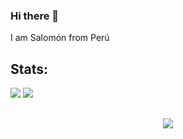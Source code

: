 ### Hi there 👋 

I am Salomón from Perú 

## Stats:

<img src="https://github-readme-stats.vercel.app/api?username=schambig&show_icons=true&theme=tokyonight"> <img src="https://github-readme-stats.vercel.app/api/top-langs/?username=schambig&layout=compact&theme=tokyonight">


<h2></h2>
<div align="center">
<img src="https://gpvc.arturio.dev/schambig"> 
</div>

<!--

**schambig/schambig** is a ✨ _special_ ✨ repository because its `README.md` (this file) appears on your GitHub profile.

Here are some ideas to get you started:

- 🔭 I’m currently working on ...
- 🌱 I’m currently learning ...
- 👯 I’m looking to collaborate on ...
- 🤔 I’m looking for help with ...
- 💬 Ask me about ...
- 📫 How to reach me: ...
- 😄 Pronouns: ...
- ⚡ Fun fact: ...

-->

